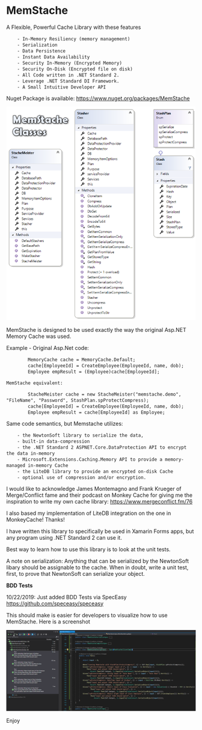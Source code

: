 # MemStache
A Flexible, Powerful Cache Library with these features

		- In-Memory Resiliency (memory management)
		- Serialization
		- Data Persistence
		- Instant Data Availability 
		- Security In-Memory (Encrypted Memory)
		- Security On-Disk (Encrypted file on disk)
		- All Code written in .NET Standard 2.
		- Leverage .NET Standard DI Framework.
		- A Small Intuitive Developer API

Nuget Package is available: https://www.nuget.org/packages/MemStache

![Mem Stache Class Diagram](MemStacheClassDiagram.png)

MemStache is designed to be used exactly the way the original Asp.NET Memory Cache was used.

Example -
    Original Asp.Net code: 
```
        MemoryCache cache = MemoryCache.Default;
        cache[EmployeeId] = CreateEmployee(EmployeeId, name, dob);
        Employee empResult = (Employee)cache[EmployeeId];
```
    MemStache equivalent: 
```
        StacheMeister cache = new StacheMeister("memstache.demo", "FileName", "Password", StashPlan.spProtectCompress);
        cache[EmployeeId] = CreateEmployee(EmployeeId, name, dob);
        Employee empResult = cache[EmployeeId] as Employee;
```
Same code semantics, but Memstache utilizes:

		- the NewtonSoft library to serialize the data, 
		- built-in data-compression
		- the .NET Standard 2 ASPNET.Core.DataProtection API to encrypt the data in-memory
		- Microsoft.Extensions.Caching.Memory API to provide a memory-managed in-memory Cache
		- the LiteDB library to provide an encrypted on-disk Cache
		- optional use of compression and/or encryption.        

I would like to acknowledge James Montemagno and Frank Krueger of Merge/Conflict fame and their podcast on Monkey Cache for giving me the inspiration to write my own cache library:
https://www.mergeconflict.fm/76

I also based my implementation of LiteDB integration on the one in MonkeyCache!  Thanks!

I have written this library to specifically be used in Xamarin Forms apps, but any program using .NET Standard 2 can use it.

Best way to learn how to use this library is to look at the unit tests.

A note on serialization: Anything that can be serialized by the NewtonSoft libary should be assignable to the cache.  When in doubt, write a unit test, first, to prove that NewtonSoft can serialize your object.


**BDD Tests**

10/22/2019: Just added BDD Tests via SpecEasy https://github.com/speceasy/speceasy

This should make is easier for developers to visualize how to use MemStache. Here is a screenshot

![MemStache BDD Tess](SpecEasyBDD-MemstacheTests.png)


Enjoy
